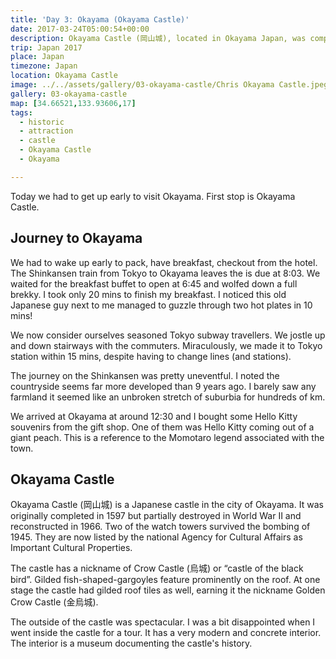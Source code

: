 ```yaml
---
title: 'Day 3: Okayama (Okayama Castle)'
date: 2017-03-24T05:00:54+00:00
description: Okayama Castle (岡山城), located in Okayama Japan, was completed in 1597, destroyed during World War II, and reconstructed in 1966.
trip: Japan 2017
place: Japan
timezone: Japan
location: Okayama Castle
image: ../../assets/gallery/03-okayama-castle/Chris Okayama Castle.jpeg
gallery: 03-okayama-castle
map: [34.66521,133.93606,17]
tags:
  - historic
  - attraction
  - castle
  - Okayama Castle
  - Okayama

---
```

Today we had to get up early to visit Okayama. First stop is Okayama Castle.

## Journey to Okayama

We had to wake up early to pack, have breakfast, checkout from the hotel. The Shinkansen train from Tokyo to Okayama leaves the is due at 8:03. We waited for the breakfast buffet to open at 6:45 and wolfed down a full brekky. I took only 20 mins to finish my breakfast. I noticed this old Japanese guy next to me managed to guzzle through two hot plates in 10 mins!

We now consider ourselves seasoned Tokyo subway travellers. We jostle up and down stairways with the commuters. Miraculously, we made it to Tokyo station within 15 mins, despite having to change lines (and stations).

The journey on the Shinkansen was pretty uneventful. I noted the countryside seems far more developed than 9 years ago. I barely saw any farmland it seemed like an unbroken stretch of suburbia for hundreds of km.

We arrived at Okayama at around 12:30 and I bought some Hello Kitty souvenirs from the gift shop. One of them was Hello Kitty coming out of a giant peach. This is a reference to the Momotaro legend associated with the town.

## Okayama Castle

Okayama Castle (岡山城) is a Japanese castle in the city of Okayama. It was originally completed in 1597 but partially destroyed in World War II and reconstructed in 1966. Two of the watch towers survived the bombing of 1945. They are now listed by the national Agency for Cultural Affairs as Important Cultural Properties.

The castle has a nickname of Crow Castle (烏城) or “castle of the black bird”. Gilded fish-shaped-gargoyles feature prominently on the roof. At one stage the castle had gilded roof tiles as well, earning it the nickname Golden Crow Castle (金烏城).

The outside of the castle was spectacular. I was a bit disappointed when I went inside the castle for a tour. It has a very modern and concrete interior. The interior is a museum documenting the castle's history.
